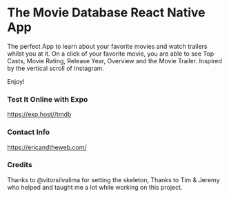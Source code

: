 # The Movie Database React Native App

The perfect App to learn about your favorite movies and watch trailers whilst you at it. On a click of your favorite movie, you are able to see Top Casts, Movie Rating, Release Year, Overview and the Movie Trailer. Inspired by the vertical scroll of Instagram.

Enjoy!

### Test It Online with Expo
https://exp.host//tmdb

### Contact Info 

https://ericandtheweb.com/

### Credits
Thanks to @vitorsilvalima for setting the skeleton,
Thanks to Tim &  Jeremy who helped and taught me a lot while working on this project.

